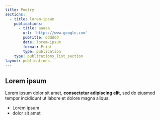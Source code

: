 ```yaml
---
title: Poetry
sections:
  - title: lorem-ipsum
    publications:
      - title: aaaaa
        url: 'https://www.google.com'
        pubTitle: dddddd
        date: lorem-ipsum
        format: Print
        type: publication
    type: publications_list_section
layout: publications
---
```

## Lorem ipsum

Lorem ipsum dolor sit amet, **consectetur adipiscing elit**, sed do eiusmod tempor incididunt ut labore et dolore magna aliqua.

- Lorem ipsum
- dolor sit amet